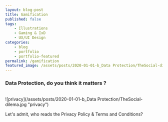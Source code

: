 ```yaml
---
layout: blog-post
title: Gamification
published: false
tags: 
    - Illustrations
    - Gaming & IxD
    - UX/UI Design
categories:
    - blog
    - portfolio
    - portfolio-featured
permalink: /gamification
featured_image: /assets/posts/2020-01-01-b_Data Protection/TheSocial-dilema.jpg
---
```

### Data Protection, do you think it matters ?


<br> ![privacy](/assets/posts/2020-01-01-b_Data Protection/TheSocial-dilema.jpg "privacy")<br>

Let's admit, who reads the Privacy Policy & Terms and Conditions? 

